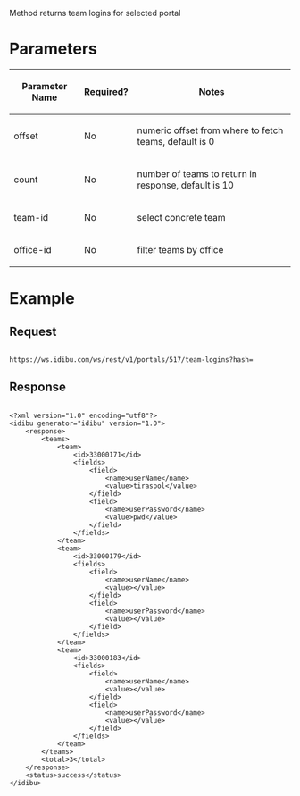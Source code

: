 <p>Method returns team logins for selected portal</p>
<h1>
	Parameters</h1>
<table cellpadding="2" cellspacing="0" class="t1" width="1084.0">
	<thead>
		<tr>
			<th class="td1" scope="col" valign="middle">
				<p class="p1"><b>Parameter Name</b></p>
			</th>
			<th class="td2" scope="col" valign="middle">
				<p class="p1"><b>Required?</b></p>
			</th>
			<th class="td3" scope="col" valign="middle">
				<p class="p1"><b>Notes</b></p>
			</th>
		</tr>
	</thead>
	<tbody>
		<tr>
			<td class="td1" valign="middle">
				<p class="p2">offset</p>
			</td>
			<td class="td2" valign="middle">
				<p class="p2">No</p>
			</td>
			<td class="td3" valign="middle">
				<p class="p2">numeric offset from where to fetch teams, default is 0</p>
			</td>
		</tr>
		<tr>
			<td class="td1" valign="middle">
				<p class="p2">count</p>
			</td>
			<td class="td2" valign="middle">
				<p class="p2">No</p>
			</td>
			<td class="td3" valign="middle">
				<p class="p2">number of teams to return in response, default is 10</p>
			</td>
		</tr>
		<tr>
			<td class="td1" valign="middle">
				<p class="p2">team-id</p>
			</td>
			<td class="td2" valign="middle">
				<p class="p2">No</p>
			</td>
			<td class="td3" valign="middle">
				<p class="p2">select concrete team</p>
			</td>
		</tr>
		<tr>
			<td class="td1" valign="middle">
				<p class="p2">office-id</p>
			</td>
			<td class="td2" valign="middle">
				<p class="p2">No</p>
			</td>
			<td class="td3" valign="middle">
				<p class="p2">filter teams by office</p>
			</td>
		</tr>
	</tbody>
</table>
<h1>
	Example</h1>
<h2>
	Request</h2>
<pre>
<code>
https://ws.idibu.com/ws/rest/v1/portals/517/team-logins?hash=<your hash>
</code></pre>
<h2>
	Response</h2>
<pre>
<code type="xml">
&lt;?xml version=&quot;1.0&quot; encoding=&quot;utf8&quot;?&gt;
&lt;idibu generator=&quot;idibu&quot; version=&quot;1.0&quot;&gt;
    &lt;response&gt;
        &lt;teams&gt;
            &lt;team&gt;
                &lt;id&gt;33000171&lt;/id&gt;
                &lt;fields&gt;
                    &lt;field&gt;
                        &lt;name&gt;userName&lt;/name&gt;
                        &lt;value&gt;tiraspol&lt;/value&gt;
                    &lt;/field&gt;
                    &lt;field&gt;
                        &lt;name&gt;userPassword&lt;/name&gt;
                        &lt;value&gt;pwd&lt;/value&gt;
                    &lt;/field&gt;
                &lt;/fields&gt;
            &lt;/team&gt;
            &lt;team&gt;
                &lt;id&gt;33000179&lt;/id&gt;
                &lt;fields&gt;
                    &lt;field&gt;
                        &lt;name&gt;userName&lt;/name&gt;
                        &lt;value&gt;&lt;/value&gt;
                    &lt;/field&gt;
                    &lt;field&gt;
                        &lt;name&gt;userPassword&lt;/name&gt;
                        &lt;value&gt;&lt;/value&gt;
                    &lt;/field&gt;
                &lt;/fields&gt;
            &lt;/team&gt;
            &lt;team&gt;
                &lt;id&gt;33000183&lt;/id&gt;
                &lt;fields&gt;
                    &lt;field&gt;
                        &lt;name&gt;userName&lt;/name&gt;
                        &lt;value&gt;&lt;/value&gt;
                    &lt;/field&gt;
                    &lt;field&gt;
                        &lt;name&gt;userPassword&lt;/name&gt;
                        &lt;value&gt;&lt;/value&gt;
                    &lt;/field&gt;
                &lt;/fields&gt;
            &lt;/team&gt;
        &lt;/teams&gt;
        &lt;total&gt;3&lt;/total&gt;
    &lt;/response&gt;
    &lt;status&gt;success&lt;/status&gt;
&lt;/idibu&gt;
</code></pre>
